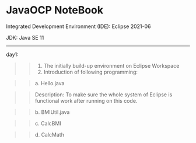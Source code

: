 # JavaOCP NoteBook
Integrated Development Environment (IDE): Eclipse 2021-06

JDK: Java SE 11

------------------------------------------------------------------------------
day1:
>> 1. The initially build-up environment on Eclipse Workspace
>> 2. Introduction of following programming:

>> a. Hello.java

>> Description: To make sure the whole system of Eclipse is functional work after running on this code.

>> b. BMIUtil.java

>> c. CalcBMI

>> d. CalcMath

